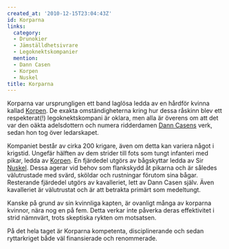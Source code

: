 ```yaml
---
created_at: '2010-12-15T23:04:43Z'
id: Korparna
links:
  category:
  - Drunokier
  - Jämställdhetsivrare
  - Legoknektskompanier
  mention:
  - Dann Casen
  - Korpen
  - Nuskel
title: Korparna
---
```


Korparna var ursprungligen ett band laglösa ledda av en hårdför kvinna kallad [Korpen]. De exakta
omständigheterna kring hur dessa råskinn blev ett respekterat(!) legoknektskompani är oklara, men
alla är överens om att det var den oäkta adelsdottern och numera ridderdamen [Dann Casens] verk,
sedan hon tog över ledarskapet.

Kompaniet består av cirka 200 krigare, även om detta kan variera något i krigstid. Ungefär hälften
av dem strider till fots som tungt infanteri med pikar, ledda av [Korpen]. En fjärdedel utgörs av
bågskyttar ledda av Sir [Nuskel]. Dessa agerar vid behov som flankskydd åt pikarna och är således
välutrustade med svärd, sköldar och rustningar förutom sina bågar. Resterande fjärdedel utgörs av
kavalleriet, lett av Dann Casen själv. Även kavalleriet är välutrustat och är att betrakta primärt
som medeltungt.

Kanske på grund av sin kvinnliga kapten, är ovanligt många av korparna kvinnor, nära nog en på fem.
Detta verkar inte påverka deras effektivitet i strid nämnvärt, trots skeptiska rykten om motsatsen.

På det hela taget är Korparna kompetenta, disciplinerande och sedan ryttarkriget både väl
finansierade och renommerade.

  [Korpen]: Korpen
  [Dann Casens]: Dann_Casen
  [Nuskel]: Nuskel